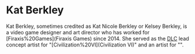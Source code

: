 # Kat Berkley

Kat Berkley, sometimes credited as Kat Nicole Berkley or Kelsey Berkley, is a video game designer and art director who has worked for [Firaxis%20Games](Firaxis Games) since 2014. She served as the [DLC](DLC) lead concept artist for "[Civilization%20VI](Civilization VI)" and an artist for "".